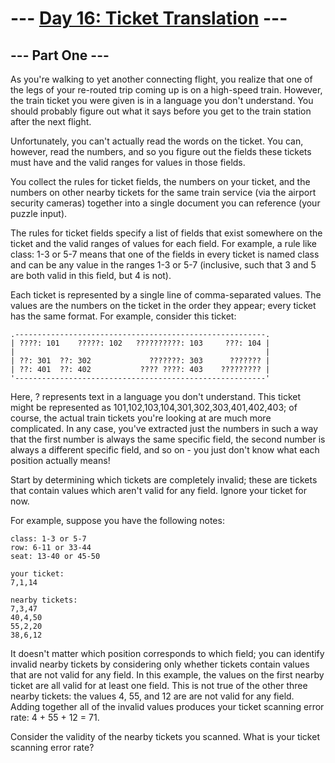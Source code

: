 ﻿--- [Day 16: Ticket Translation](https://adventofcode.com/2020/day/16) ---
==================================
--- Part One ---
----------------
As you're walking to yet another connecting flight, you realize that one of the legs of your re-routed trip coming up is on a high-speed train. However, the train ticket you were given is in a language you don't understand. You should probably figure out what it says before you get to the train station after the next flight.

Unfortunately, you can't actually read the words on the ticket. You can, however, read the numbers, and so you figure out the fields these tickets must have and the valid ranges for values in those fields.

You collect the rules for ticket fields, the numbers on your ticket, and the numbers on other nearby tickets for the same train service (via the airport security cameras) together into a single document you can reference (your puzzle input).

The rules for ticket fields specify a list of fields that exist somewhere on the ticket and the valid ranges of values for each field. For example, a rule like class: 1-3 or 5-7 means that one of the fields in every ticket is named class and can be any value in the ranges 1-3 or 5-7 (inclusive, such that 3 and 5 are both valid in this field, but 4 is not).

Each ticket is represented by a single line of comma-separated values. The values are the numbers on the ticket in the order they appear; every ticket has the same format. For example, consider this ticket:
```
.--------------------------------------------------------.
| ????: 101    ?????: 102   ??????????: 103     ???: 104 |
|                                                        |
| ??: 301  ??: 302             ???????: 303      ??????? |
| ??: 401  ??: 402           ???? ????: 403    ????????? |
'--------------------------------------------------------'
```
Here, ? represents text in a language you don't understand. This ticket might be represented as 101,102,103,104,301,302,303,401,402,403; of course, the actual train tickets you're looking at are much more complicated. In any case, you've extracted just the numbers in such a way that the first number is always the same specific field, the second number is always a different specific field, and so on - you just don't know what each position actually means!

Start by determining which tickets are completely invalid; these are tickets that contain values which aren't valid for any field. Ignore your ticket for now.

For example, suppose you have the following notes:
```
class: 1-3 or 5-7
row: 6-11 or 33-44
seat: 13-40 or 45-50

your ticket:
7,1,14

nearby tickets:
7,3,47
40,4,50
55,2,20
38,6,12
```
It doesn't matter which position corresponds to which field; you can identify invalid nearby tickets by considering only whether tickets contain values that are not valid for any field. In this example, the values on the first nearby ticket are all valid for at least one field. This is not true of the other three nearby tickets: the values 4, 55, and 12 are are not valid for any field. Adding together all of the invalid values produces your ticket scanning error rate: 4 + 55 + 12 = 71.

Consider the validity of the nearby tickets you scanned. What is your ticket scanning error rate?